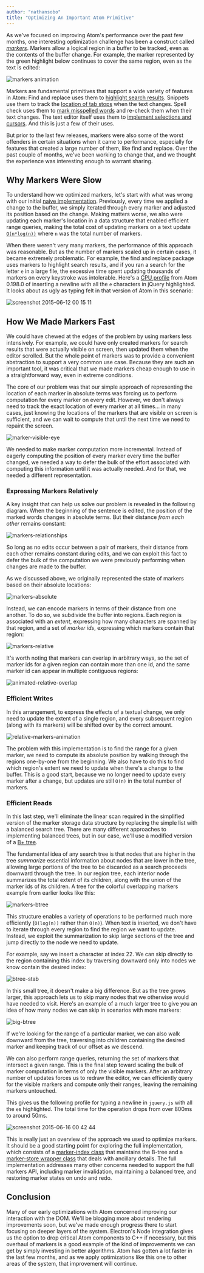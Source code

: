 ```yaml
---
author: "nathansobo"
title: "Optimizing An Important Atom Primitive"
---
```


As we've focused on improving Atom's performance over the past few months, one interesting optimization challenge has been a construct called _[markers](https://atom.io/docs/api/latest/Marker)_. Markers allow a logical region in a buffer to be tracked, even as the contents of the buffer change. For example, the marker represented by the green highlight below continues to cover the same region, even as the text is edited:

<!--more-->

![markers animation](https://cloud.githubusercontent.com/assets/1789/8137921/10846602-1147-11e5-8116-f21101af20c5.gif)

Markers are fundamental primitives that support a wide variety of features in Atom: Find and replace uses them to [highlight search results](https://github.com/atom/find-and-replace/blob/a241d88f7c747b715d5221c565234af6eaabf40f/lib/buffer-search.coffee#L208). Snippets use them to track the [location of tab stops](https://github.com/atom/snippets/blob/550b9d11e91eb17a4c11779b02f96224725d7bb9/lib/snippet-expansion.coffee#L36) when the text changes. Spell check uses them to [mark misspelled words](https://github.com/atom/spell-check/blob/bb5c967a67b9a74c037a1a337ecec9aa0ce9c43e/lib/misspelling-view.coffee#L13) and re-check them when their text changes. The text editor itself uses them to [implement selections and cursors](https://github.com/atom/atom/blob/ebc5758d79e421f61f2b6669a886a27ee7283816/src/text-editor.coffee#L1890). And this is just a few of their uses.

But prior to the last few releases, markers were also some of the worst offenders in certain situations when it came to performance, especially for features that created a large number of them, like find and replace. Over the past couple of months, we've been working to change that, and we thought the experience was interesting enough to warrant sharing.

## Why Markers Were Slow

To understand how we optimized markers, let's start with what was wrong with our initial [naive implementation](https://github.com/atom/text-buffer/blob/d655122d3e0f0d532ca7686fb82dcd82b0d58133/src/marker-manager.coffee). Previously, every time we applied a change to the buffer, we simply iterated through every marker and adjusted its position based on the change. Making matters worse, we also were updating each marker's location in a data structure that enabled efficient range queries, making the total cost of updating markers on a text update [`O(n*log(n))`](https://en.wikipedia.org/wiki/Big_O_notation) where `n` was the total number of markers.

When there weren't very many markers, the performance of this approach was reasonable. But as the number of markers scaled up in certain cases, it became extremely problematic. For example, the find and replace package uses markers to highlight search results, and if you ran a search for the letter `e` in a large file, the excessive time spent updating thousands of markers on every keystroke was intolerable. Here's a [CPU profile](https://developer.chrome.com/devtools/docs/cpu-profiling) from Atom 0.198.0 of inserting a newline with all the `e` characters in jQuery highlighted. It looks about as ugly as typing felt in that version of Atom in this scenario:

![screenshot 2015-06-12 00 15 11](https://cloud.githubusercontent.com/assets/1789/8119828/fdac3f36-1098-11e5-807d-19387a441aad.png)

## How We Made Markers Fast

We could have chewed at the edges of the problem by using markers less intensively. For example, we could have only created markers for search results that were actually visible on screen, then updated them when the editor scrolled. But the whole point of markers was to provide a convenient abstraction to support a very common use case. Because they are such an important tool, it was critical that we made markers cheap enough to use in a straightforward way, even in extreme conditions.

The core of our problem was that our simple approach of representing the location of each marker in absolute terms was forcing us to perform computation for every marker on every edit. However, we don't always need to track the exact location of every marker at all times… in many cases, just knowing the locations of the markers that are visible on screen is sufficient, and we can wait to compute that until the next time we need to repaint the screen.

![marker-visible-eye](https://cloud.githubusercontent.com/assets/1789/8166960/7ce2ab0a-139b-11e5-8a30-430ef077dff9.png)

We needed to make marker computation more incremental. Instead of eagerly computing the position of every marker every time the buffer changed, we needed a way to defer the bulk of the effort associated with computing this information until it was actually needed. And for that, we needed a different representation.

### Expressing Markers Relatively

A key insight that can help us solve our problem is revealed in the following diagram. When the beginning of the sentence is edited, the position of the marked words changes in absolute terms. But their distance _from each other_ remains constant:

![markers-relationships](https://cloud.githubusercontent.com/assets/1789/8149498/68bf69d2-12c5-11e5-9016-c625904b9fa5.png)

So long as no edits occur between a pair of markers, their distance from each other remains constant during edits, and we can exploit this fact to defer the bulk of the computation we were previously performing when changes are made to the buffer.

As we discussed above, we originally represented the state of markers based on their absolute locations:

![markers-absolute](https://cloud.githubusercontent.com/assets/1789/8149599/5df0a15c-12c9-11e5-9133-fa785a099c6b.png)

Instead, we can encode markers in terms of their distance from one another. To do so, we subdivide the buffer into regions. Each region is associated with an _extent_, expressing how many characters are spanned by that region, and a set of _marker ids_, expressing which markers contain that region:

![markers-relative](https://cloud.githubusercontent.com/assets/1789/8149654/9cf2d404-12cb-11e5-81ed-6ec9cfcb4a4b.png)

It's worth noting that markers can overlap in arbitrary ways, so the set of marker ids for a given region can contain more than one id, and the same marker id can appear in multiple contiguous regions:

![animated-relative-overlap](https://cloud.githubusercontent.com/assets/1789/8150645/e48fa848-12f1-11e5-8d5a-9205112f45bf.gif)

### Efficient Writes

In this arrangement, to express the effects of a textual change, we only need to update the extent of a single region, and every subsequent region (along with its markers) will be shifted over by the correct amount.

![relative-markers-animation](https://cloud.githubusercontent.com/assets/1789/8150640/c5be8718-12f1-11e5-85de-8fcd47d597dd.gif)

The problem with this implementation is to find the range for a given marker, we need to compute its absolute position by walking through the regions one-by-one from the beginning. We also have to do this to find which region's extent we need to update when there's a change to the buffer. This is a good start, because we no longer need to update every marker after a change, but updates are still `O(n)` in the total number of markers.

### Efficient Reads

In this last step, we'll eliminate the linear scan required in the simplified version of the marker storage data structure by replacing the simple list with a balanced search tree. There are many different approaches to implementing balanced trees, but in our case, we'll use a modified version of a [B+ tree](https://en.wikipedia.org/wiki/B%2B_tree).

The fundamental idea of any search tree is that nodes that are higher in the tree _summarize_ essential information about nodes that are lower in the tree, allowing large portions of the tree to be discarded as a search proceeds downward through the tree. In our region tree, each interior node summarizes the total extent of its children, along with the union of the marker ids of its children. A tree for the colorful overlapping markers example from earlier looks like this:

![markers-btree](https://cloud.githubusercontent.com/assets/1789/8167247/3be8dc80-139d-11e5-97fa-e244b6eae9e3.png)

This structure enables a variety of operations to be performed much more efficiently (`O(log(n))` rather than `O(n)`). When text is inserted, we don't have to iterate through every region to find the region we want to update. Instead, we exploit the summarization to skip large sections of the tree and jump directly to the node we need to update.

For example, say we insert a character at index 22. We can skip directly to the region containing this index by traversing downward only into nodes we know contain the desired index:

![btree-stab](https://cloud.githubusercontent.com/assets/1789/8170645/8ac0cda8-13b2-11e5-993c-72b7acbe4303.gif)

In this small tree, it doesn't make a big difference. But as the tree grows larger, this approach lets us to skip many nodes that we otherwise would have needed to visit. Here's an example of a much larger tree to give you an idea of how many nodes we can skip in scenarios with more markers:

![big-btree](https://cloud.githubusercontent.com/assets/1789/8171952/60a50980-13bc-11e5-8a21-1895b665b3db.gif)

If we're looking for the range of a particular marker, we can also walk downward from the tree, traversing into children containing the desired marker and keeping track of our offset as we descend.

We can also perform range queries, returning the set of markers that intersect a given range. This is the final step toward scaling the bulk of marker computation in terms of only the visible markers. After an arbitrary number of updates forces us to redraw the editor, we can efficiently query for the visible markers and compute only their ranges, leaving the remaining markers untouched.

This gives us the following profile for typing a newline in `jquery.js` with all the `e`s highlighted. The total time for the operation drops from over 800ms to around 50ms.

![screenshot 2015-06-16 00 42 44](https://cloud.githubusercontent.com/assets/1789/8172411/9d75fe56-13c0-11e5-8fb6-68151bcb6be7.png)

This is really just an overview of the approach we used to optimize markers. It should be a good starting point for exploring the full implementation, which consists of a [marker-index class](https://github.com/atom/text-buffer/blob/0855c8c5e36faf252b8be467a8a67c2dce28bafa/src/marker-index.coffee) that maintains the B-tree and a [marker-store wrapper class](https://github.com/atom/text-buffer/blob/0855c8c5e36faf252b8be467a8a67c2dce28bafa/src/marker-store.coffee) that deals with ancillary details. The full implementation addresses many other concerns needed to support the full markers API, including marker invalidation, maintaining a balanced tree, and restoring marker states on undo and redo.

## Conclusion

Many of our early optimizations with Atom concerned improving our interaction with the DOM. We'll be blogging more about rendering improvements soon, but we've made enough progress there to start focusing on deeper layers of the system. Electron's Node integration gives us the option to drop critical Atom components to C++ if necessary, but this overhaul of markers is a good example of the kind of improvements we can get by simply investing in better algorithms. Atom has gotten a lot faster in the last few months, and as we apply optimizations like this one to other areas of the system, that improvement will continue.
